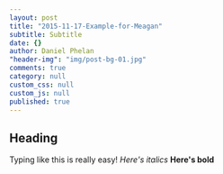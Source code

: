 ```yaml
---
layout: post
title: "2015-11-17-Example-for-Meagan"
subtitle: Subtitle
date: {}
author: Daniel Phelan
"header-img": "img/post-bg-01.jpg"
comments: true
category: null
custom_css: null
custom_js: null
published: true
---
```


## Heading

Typing like this is really easy! *Here's italics* **Here's bold**

